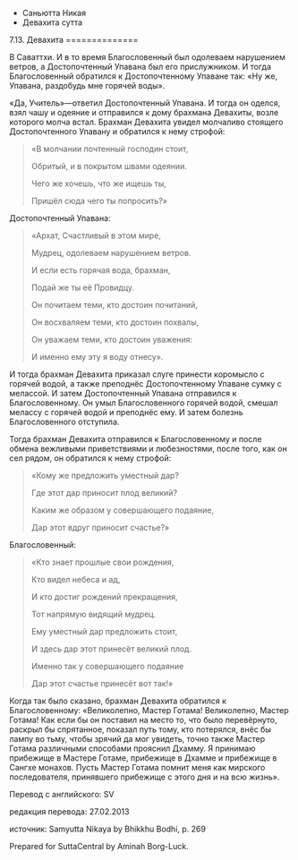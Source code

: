 









* Саньютта Никая
* Девахита сутта


7\.13\. Девахита
\=\=\=\=\=\=\=\=\=\=\=\=\=\=



В Саваттхи\. И в то время Благословенный был одолеваем нарушением ветров, а Достопочтенный Упавана был его прислужником\. И тогда Благословенный обратился к Достопочтенному Упаване так: «Ну же, Упавана, раздобудь мне горячей воды»\.


«Да, Учитель»—ответил Достопочтенный Упавана\. И тогда он оделся, взял чашу и одеяние и отправился к дому брахмана Девахиты, возле которого молча встал\. Брахман Девахита увидел молчаливо стоящего Достопочтенного Упавану и обратился к нему строфой:



> «В молчании почтенный господин стоит,  
> 
> Обритый, и в покрытом швами одеянии\.  
> 
> Чего же хочешь, что же ищешь ты,  
> 
> Пришёл сюда чего ты попросить?»


Достопочтенный Упавана:

> «Архат, Счастливый в этом мире,  
> 
> Мудрец, одолеваем нарушением ветров\.  
> 
> И если есть горячая вода, брахман,  
> 
> Подай же ты её Провидцу\.  
> 
>   
> 
> Он почитаем теми, кто достоин почитаний,  
> 
> Он восхваляем теми, кто достоин похвалы,  
> 
> Он уважаем теми, кто достоин уважения:  
> 
> И именно ему эту я воду отнесу»\.


И тогда брахман Девахита приказал слуге принести коромысло с горячей водой, а также преподнёс Достопочтенному Упаване сумку с мелассой\. И затем Достопочтенный Упавана отправился к Благословенному\. Он умыл Благословенного горячей водой, смешал мелассу с горячей водой и преподнёс ему\. И затем болезнь Благословенного отступила\.


Тогда брахман Девахита отправился к Благословенному и после обмена вежливыми приветствиями и любезностями, после того, как он сел рядом, он обратился к нему строфой:



> «Кому же предложить уместный дар?  
> 
> Где этот дар приносит плод великий?  
> 
> Каким же образом у совершающего подаяние,  
> 
> Дар этот вдруг приносит счастье?»


Благословенный:

> «Кто знает прошлые свои рождения,  
> 
> Кто видел небеса и ад,  
> 
> И кто достиг рождений прекращения,  
> 
> Тот напрямую видящий мудрец\.  
> 
>   
> 
> Ему уместный дар предложить стоит,  
> 
> И здесь дар этот принесёт великий плод\.  
> 
> Именно так у совершающего подаяние  
> 
> Дар этот счастье принесёт вот так\!»


Когда так было сказано, брахман Девахита обратился к Благословенному: «Великолепно, Мастер Готама\! Великолепно, Мастер Готама\! Как если бы он поставил на место то, что было перевёрнуто, раскрыл бы спрятанное, показал путь тому, кто потерялся, внёс бы лампу во тьму, чтобы зрячий да мог увидеть, точно также Мастер Готама различными способами прояснил Дхамму\. Я принимаю прибежище в Мастере Готаме, прибежище в Дхамме и прибежище в Сангхе монахов\. Пусть Мастер Готама помнит меня как мирского последователя, принявшего прибежище с этого дня и на всю жизнь»\.



Перевод с английского: SV


редакция перевода: 27\.02\.2013


источник: Samyutta Nikaya by Bhikkhu Bodhi, p\. 269


Prepared for SuttaCentral by Aminah Borg\-Luck\.






